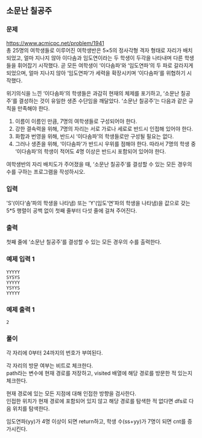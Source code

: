 ## 소문난 칠공주
### 문제
https://www.acmicpc.net/problem/1941  
총 25명의 여학생들로 이루어진 여학생반은 5×5의 정사각형 격자 형태로 자리가 배치되었고, 얼마 지나지 않아 이다솜과 임도연이라는 두 학생이 두각을 나타내며 다른 학생들을 휘어잡기 시작했다. 곧 모든 여학생이 ‘이다솜파’와 ‘임도연파’의 두 파로 갈라지게 되었으며, 얼마 지나지 않아 ‘임도연파’가 세력을 확장시키며 ‘이다솜파’를 위협하기 시작했다.

위기의식을 느낀 ‘이다솜파’의 학생들은 과감히 현재의 체제를 포기하고, ‘소문난 칠공주’를 결성하는 것이 유일한 생존 수단임을 깨달았다. ‘소문난 칠공주’는 다음과 같은 규칙을 만족해야 한다.

1. 이름이 이름인 만큼, 7명의 여학생들로 구성되어야 한다.
2. 강한 결속력을 위해, 7명의 자리는 서로 가로나 세로로 반드시 인접해 있어야 한다.
3. 화합과 번영을 위해, 반드시 ‘이다솜파’의 학생들로만 구성될 필요는 없다.
4. 그러나 생존을 위해, ‘이다솜파’가 반드시 우위를 점해야 한다. 따라서 7명의 학생 중 ‘이다솜파’의 학생이 적어도 4명 이상은 반드시 포함되어 있어야 한다.

여학생반의 자리 배치도가 주어졌을 때, ‘소문난 칠공주’를 결성할 수 있는 모든 경우의 수를 구하는 프로그램을 작성하시오.

### 입력
'S'(이다‘솜’파의 학생을 나타냄) 또는 'Y'(임도‘연’파의 학생을 나타냄)을 값으로 갖는 5*5 행렬이 공백 없이 첫째 줄부터 다섯 줄에 걸쳐 주어진다.

### 출력
첫째 줄에 ‘소문난 칠공주’를 결성할 수 있는 모든 경우의 수를 출력한다.

### 예제 입력 1 
```
YYYYY
SYSYS
YYYYY
YSYYS
YYYYY
```

### 예제 출력 1 
```
2
```

### 풀이
각 자리에 0부터 24까지의 번호가 부여된다.
 
각 자리의 방문 여부는 비트로 체크한다.  
path라는 변수에 현재 경로를 저장하고, visited 배열에 해당 경로를 방문한 적 있는지 체크한다.

현재 경로에 있는 모든 지점에 대해 인접한 방향을 검사한다.  
인접한 위치가 현재 경로에 포함되어 있지 않고 해당 경로를 탐색한 적 없다면 dfs로 다음 위치를 탐색한다.

임도연파(yy)가 4명 이상이 되면 return하고, 학생 수(ss+yy)가 7명이 되면 cnt를 증가시킨다.